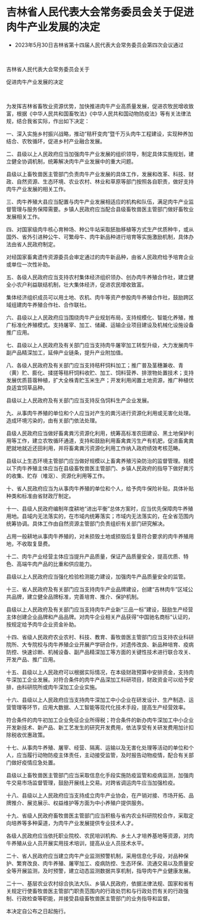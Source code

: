 # 吉林省人民代表大会常务委员会关于促进肉牛产业发展的决定

- 2023年5月30日吉林省第十四届人民代表大会常务委员会第四次会议通过

<!-- INFO END -->

​

吉林省人民代表大会常务委员会关于

促进肉牛产业发展的决定

​

为发挥吉林省畜牧业资源优势，加快推进肉牛产业高质量发展，促进农牧民增收致富，根据《中华人民共和国畜牧法》《中华人民共和国动物防疫法》等有关法律法规，结合我省实际，作出如下决定：

一、深入实施乡村振兴战略，推动“秸秆变肉”暨千万头肉牛工程建设，实现种养加结合、农牧循环，促进乡村产业融合发展。

二、县级以上人民政府应当加强肉牛产业发展的组织领导，制定具体实施规划，建立健全协调机制，统筹解决肉牛产业发展中的重大问题。

县级以上畜牧兽医主管部门负责肉牛产业发展的具体工作，发展和改革、科技、财政、自然资源、生态环境、农业农村、林业和草原等部门按照各自职责，做好支持肉牛产业发展的相关工作。

三、肉牛养殖大县应当配置与肉牛产业发展相适应的机构和队伍，满足肉牛产业监督管理与服务保障需要。乡镇人民政府应当配合县级畜牧兽医主管部门做好畜牧业发展相关工作。

四、对国家级肉牛核心育种场、种公牛站采取胚胎移植等方式生产优质种牛，或从国外、省外引进种公牛、可繁母牛、肉牛新品种进行培育等实施激励机制，具体办法由省人民政府制定。

对经国家畜禽遗传资源委员会审定通过的肉牛新品种，由省人民政府给予培育企业或单位一次性补助。

五、各级人民政府应当支持农村集体经济组织领办、创办肉牛养殖合作社，建立健全小农户利益联结机制，壮大集体经济，促进农民增收致富。

集体经济组织成员可以用土地、农机、肉牛等资产参股肉牛养殖合作社，鼓励跨区域组建肉牛养殖合作社、合作联社。

六、县级以上人民政府应当围绕肉牛产业规划布局，支持规模化、智能化养殖，推广标准化养殖模式。支持屠宰、加工、储藏、运输企业项目建设及机械化设施设备推广应用。

七、县级以上人民政府及有关部门应当支持肉牛屠宰加工转型升级，大力发展肉牛副产品精深加工，延伸产业链条，提升产业附加值。

八、各级人民政府及有关部门应当支持秸秆饲料加工；推广普及茎穗兼收、青（黄）贮、膨化、揉搓等秸秆饲料收贮、加工、饲料营养、排泄物处置技术；支持发展优质苜蓿种植，扩大全株青贮玉米生产；开发利用闲置土地资源，推广种植优良适宜饲草品种。

县级以上人民政府及有关部门应当支持反刍饲料生产企业发展。

九、从事肉牛养殖的单位和个人应当对产生的粪污进行资源化利用或无害化处理。造成环境污染的，由有关部门依法处理。

县级人民政府应当做好畜禽粪污资源化利用，统筹高标准农田建设、黑土地保护利用等工作，建立农牧循环通道，支持和鼓励利用畜禽粪污生产有机肥，促进畜禽粪肥就地就近还田利用，并将畜禽粪污资源化利用工作纳入政府绩效考核范畴。

县级以上生态环境主管部门应当做好规模以上畜禽养殖污染防治的监督管理。规模以下肉牛养殖主体应当在县级畜牧兽医主管部门、乡镇人民政府的指导下做好粪污的收集、贮存（堆沤）、资源化利用等工作。

十、省人民政府应当为从事肉牛养殖的单位和个人，给予肉牛保险补贴，具体补贴种类和标准由省财政厅制定。

十一、县级人民政府编制年度耕地“进出平衡”总体方案时，应当优先保障肉牛养殖用地。县域内无法落实的，在市域内统筹落实；市域内无法落实的，在全省范围内统筹协调。具体工作由自然资源主管部门负责组织有关部门研究解决。

占用一般耕地从事肉牛养殖的，对未损毁土地或损毁后复垦符合要求的肉牛养殖用地，不收取复垦费。

十二、肉牛产业经营主体应当提升产品质量，保证产品质量安全，提高优质、特色、高端牛肉产品的比重和供应能力。

县级以上人民政府应当强化检验检测能力建设，加强肉牛产品质量安全的监管。

十三、省人民政府及有关部门应当支持肉牛产业品牌建设，创建“吉林肉牛”区域公共品牌，建立健全品牌标准，完善培育、推介、保护机制。

县级以上人民政府及有关部门应当支持肉牛产业新“三品一标”建设，鼓励生产经营主体创建企业品牌和产品品牌。对肉牛企业相关产品获得“中国驰名商标”认证的，按规定给予肉牛企业资金补助。

十四、省级人民政府农业农村、科技、教育、畜牧兽医主管部门应当支持农业科研院所、大专院校与肉牛养殖企业开展产学研合作，对遗传改良、新品种培育、疫病防控、快速诊断、机械设备、副产品精深加工等方面的关键性技术进行联合攻关、开发产品、推广应用。

十五、县级以上人民政府可以根据实际情况，在本级财政预算中安排资金，支持肉牛深加工企业发展。对符合条件的肉牛产品深加工科研项目，财政资金可以给予安排，由科研院所或肉牛深加工企业实施。

十六、县级以上人民政府应当支持肉牛深加工中小企业在研发设计、生产制造、运营管理等环节，应用大数据、人工智能等现代化技术手段，提高生产经营效率。

符合条件的肉牛初加工企业免征企业所得税；符合条件的新办肉牛深加工中小企业开发新技术、新产品、新工艺发生的研究开发费用，依法享受有关研发费用加计扣除税收优惠政策。

十七、从事肉牛养殖、屠宰、经营、隔离、运输以及无害化处理等活动的单位和个人，应当履行动物防疫主体责任，主动接受监管，及时报告动物疫情，配合有关部门做好疫情应急处置。

县级以上畜牧兽医主管部门应当采取信息化手段实施防疫监管和疫病监测，加强肉牛交易市场监督管理，鼓励开展线上交易。对跨省调运肉牛应当加强检疫。

十八、县级以上人民政府应当支持成立肉牛产业协会，在产销对接、市场开拓、品牌推介、展览展示、权益维护等方面为中小养殖户提供服务。

十九、省级人民政府畜牧兽医主管部门应当积极与省内农业科研院校合作，采取定向培养等多种渠道，为肉牛产业发展提供专业技术人才。

各级人民政府应当依托职业院校、农民培训机构、乡土人才培养基地等资源，对肉牛养殖从业人员开展实用技术培训，提高从业人员技术水平。

二十、省人民政府应当建立肉牛产业监测预警机制，采用信息化手段，对品种保护、繁育改良、肉牛养殖、屠宰加工、疫病防控、生态环保、流通交易以及质量安全等开展监测，及时预警，建立动态监测数据共享机制，指导肉牛产业健康发展。

二十一、基层农业农村综合执法大队、乡镇人民政府，依据法律法规、国家和省有关规定行使畜牧兽医主管部门职责范围内的行政处罚和与行政处罚有关的行政强制、行政检查等职能，并接受县级畜牧兽医主管部门的业务指导和监督。

本决定自公布之日起施行。
